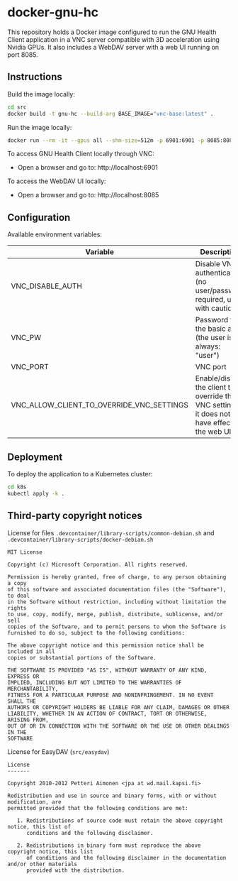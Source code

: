 # docker-gnu-hc

This repository holds a Docker image configured to run the GNU Health Client application in a VNC server compatible with 3D acceleration using Nvidia GPUs. It also includes a WebDAV server with a web UI running on port 8085.

## Instructions

Build the image locally:

```bash
cd src
docker build -t gnu-hc --build-arg BASE_IMAGE="vnc-base:latest" .
```

Run the image locally:

```bash
docker run --rm -it --gpus all --shm-size=512m -p 6901:6901 -p 8085:8085 -e VNC_DISABLE_AUTH=true --user root gnu-hc
```

To access GNU Health Client locally through VNC:
- Open a browser and go to: http://localhost:6901

To access the WebDAV UI locally:
- Open a browser and go to: http://localhost:8085

## Configuration

Available environment variables:

| Variable                                  | Description                                                                                   | Default     |
|-------------------------------------------|-----------------------------------------------------------------------------------------------|-------------|
| VNC_DISABLE_AUTH                          | Disable VNC authentication (no user/password required, use with caution)                      | false       |
| VNC_PW                                    | Password for the basic auth (the user is always: "user")                                      | vncpassword |
| VNC_PORT                                  | VNC port                                                                                      | 6901        |
| VNC_ALLOW_CLIENT_TO_OVERRIDE_VNC_SETTINGS | Enable/disable the client to override the VNC settings, it does not have effect on the web UI | false       |

## Deployment

To deploy the application to a Kubernetes cluster:

```bash
cd k8s
kubectl apply -k .     
```

## Third-party copyright notices

License for files `.devcontainer/library-scripts/common-debian.sh` and `.devcontainer/library-scripts/docker-debian.sh`

    MIT License

    Copyright (c) Microsoft Corporation. All rights reserved.

    Permission is hereby granted, free of charge, to any person obtaining a copy
    of this software and associated documentation files (the "Software"), to deal
    in the Software without restriction, including without limitation the rights
    to use, copy, modify, merge, publish, distribute, sublicense, and/or sell
    copies of the Software, and to permit persons to whom the Software is
    furnished to do so, subject to the following conditions:

    The above copyright notice and this permission notice shall be included in all
    copies or substantial portions of the Software.

    THE SOFTWARE IS PROVIDED "AS IS", WITHOUT WARRANTY OF ANY KIND, EXPRESS OR
    IMPLIED, INCLUDING BUT NOT LIMITED TO THE WARRANTIES OF MERCHANTABILITY,
    FITNESS FOR A PARTICULAR PURPOSE AND NONINFRINGEMENT. IN NO EVENT SHALL THE
    AUTHORS OR COPYRIGHT HOLDERS BE LIABLE FOR ANY CLAIM, DAMAGES OR OTHER
    LIABILITY, WHETHER IN AN ACTION OF CONTRACT, TORT OR OTHERWISE, ARISING FROM,
    OUT OF OR IN CONNECTION WITH THE SOFTWARE OR THE USE OR OTHER DEALINGS IN THE
    SOFTWARE


License for EasyDAV (`src/easydav`)

    License
    -------

    Copyright 2010-2012 Petteri Aimonen <jpa at wd.mail.kapsi.fi>

    Redistribution and use in source and binary forms, with or without modification, are
    permitted provided that the following conditions are met:

       1. Redistributions of source code must retain the above copyright notice, this list of
          conditions and the following disclaimer.

       2. Redistributions in binary form must reproduce the above copyright notice, this list
          of conditions and the following disclaimer in the documentation and/or other materials
          provided with the distribution.


